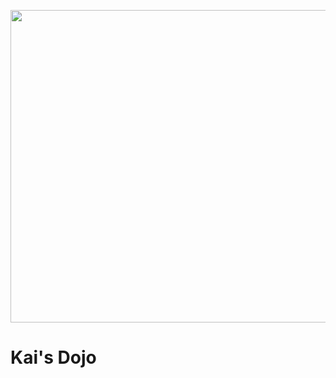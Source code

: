 <p align="center">
  <img width="900" height="500" src="https://i.pinimg.com/originals/6b/d9/45/6bd945a316dcd4b27aa28bd8a7df8529.jpg">
</p>

# Kai's Dojo

